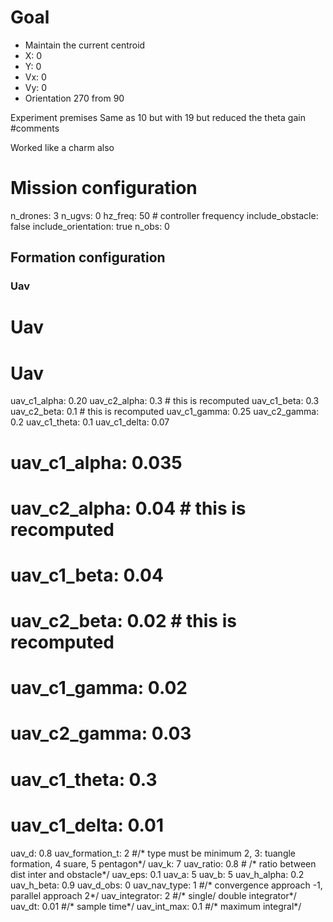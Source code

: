 # Goal
- Maintain the current centroid
- X: 0
- Y: 0
- Vx: 0
- Vy: 0
- Orientation 270 from 90

Experiment premises
Same as 10 but with 19 but reduced the theta gain
#comments

Worked like a charm also

# Mission configuration
n_drones: 3
n_ugvs: 0
hz_freq: 50 # controller frequency
include_obstacle: false
include_orientation: true
n_obs: 0
## Formation configuration
### Uav
# Uav
# Uav
uav_c1_alpha: 0.20
uav_c2_alpha: 0.3 # this is recomputed
uav_c1_beta: 0.3
uav_c2_beta: 0.1 # this is recomputed
uav_c1_gamma: 0.25
uav_c2_gamma: 0.2
uav_c1_theta: 0.1
uav_c1_delta: 0.07

# uav_c1_alpha: 0.035
# uav_c2_alpha: 0.04 # this is recomputed
# uav_c1_beta: 0.04
# uav_c2_beta: 0.02 # this is recomputed
# uav_c1_gamma: 0.02
# uav_c2_gamma: 0.03
# uav_c1_theta: 0.3
# uav_c1_delta: 0.01

uav_d: 0.8
uav_formation_t:  2 #/* type must be minimum 2, 3: tuangle formation, 4 suare, 5 pentagon*/
uav_k: 7
uav_ratio:  0.8 # /* ratio between dist inter and obstacle*/
uav_eps: 0.1
uav_a: 5
uav_b: 5
uav_h_alpha: 0.2
uav_h_beta: 0.9
uav_d_obs: 0
uav_nav_type:  1 #/* convergence approach -1, parallel approach 2*/
uav_integrator: 2 #/* single/ double integrator*/
uav_dt:  0.01 #/* sample time*/
uav_int_max:  0.1 #/* maximum integral*/
